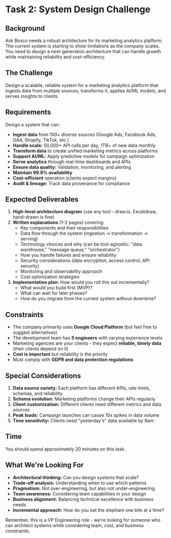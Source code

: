 # Task 2: System Design Challenge

## Background
Ask Bosco needs a robust architecture for its marketing analytics platform. The current system is starting to show limitations as the company scales. You need to design a next-generation architecture that can handle growth while maintaining reliability and cost-efficiency.

## The Challenge
Design a scalable, reliable system for a marketing analytics platform that ingests data from multiple sources, transforms it, applies AI/ML models, and serves insights to clients.

## Requirements
Design a system that can:
- **Ingest data** from 100+ diverse sources (Google Ads, Facebook Ads, GA4, Shopify, TikTok, etc.)
- **Handle scale:** 50,000+ API calls per day, 1TB+ of new data monthly
- **Transform data** to create unified marketing metrics across platforms
- **Support AI/ML:** Apply predictive models for campaign optimization
- **Serve analytics** through real-time dashboards and APIs
- **Ensure data quality:** Validation, monitoring, and alerting
- **Maintain 99.9% availability**
- **Cost-efficient** operation (clients expect margins)
- **Audit & lineage:** Track data provenance for compliance

## Expected Deliverables
1. **High-level architecture diagram** (use any tool - draw.io, Excalidraw, hand-drawn is fine)
2. **Written explanations** (1-2 pages) covering:
   - Key components and their responsibilities
   - Data flow through the system (ingestion → transformation → serving)
   - Technology choices and why (can be tool-agnostic: "data warehouse," "message queue," "orchestrator")
   - How you handle failures and ensure reliability
   - Security considerations (data encryption, access control, API security)
   - Monitoring and observability approach
   - Cost optimization strategies
3. **Implementation plan:** How would you roll this out incrementally?
   - What would you build first (MVP)?
   - What can wait for later phases?
   - How do you migrate from the current system without downtime?

## Constraints
- The company primarily uses **Google Cloud Platform** (but feel free to suggest alternatives)
- The development team has **5 engineers** with varying experience levels
- Marketing agencies are your clients - they expect **reliable, timely data** (their clients depend on it)
- **Cost is important** but reliability is the priority
- Must comply with **GDPR and data protection regulations**

## Special Considerations
1. **Data source variety:** Each platform has different APIs, rate limits, schemas, and reliability
2. **Schema evolution:** Marketing platforms change their APIs regularly
3. **Client customization:** Different clients need different metrics and data sources
4. **Peak loads:** Campaign launches can cause 10x spikes in data volume
5. **Time sensitivity:** Clients need "yesterday's" data available by 8am

## Time
You should spend approximately 20 minutes on this task.

## What We're Looking For
- **Architectural thinking:** Can you design systems that scale?
- **Trade-off analysis:** Understanding when to use which patterns
- **Pragmatism:** Not over-engineering, but also not under-engineering
- **Team awareness:** Considering team capabilities in your design
- **Business alignment:** Balancing technical excellence with business needs
- **Incremental approach:** How do you eat the elephant one bite at a time?

Remember, this is a VP Engineering role - we're looking for someone who can architect systems while considering team, cost, and business constraints.

